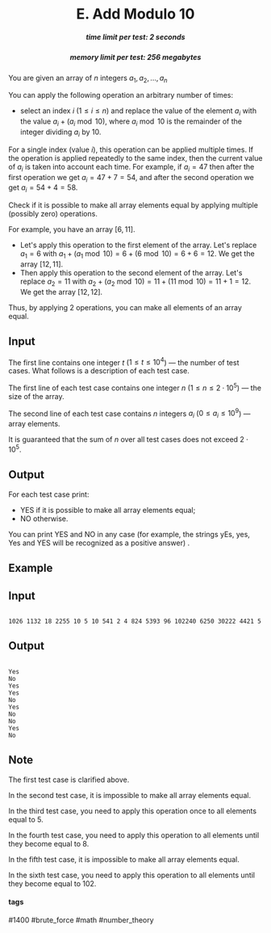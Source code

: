 <h1 style='text-align: center;'> E. Add Modulo 10</h1>

<h5 style='text-align: center;'>time limit per test: 2 seconds</h5>
<h5 style='text-align: center;'>memory limit per test: 256 megabytes</h5>

You are given an array of $n$ integers $a_1, a_2, \dots, a_n$

You can apply the following operation an arbitrary number of times: 

* select an index $i$ ($1 \le i \le n$) and replace the value of the element $a_i$ with the value $a_i + (a_i \bmod 10)$, where $a_i \bmod 10$ is the remainder of the integer dividing $a_i$ by $10$.

For a single index (value $i$), this operation can be applied multiple times. If the operation is applied repeatedly to the same index, then the current value of $a_i$ is taken into account each time. For example, if $a_i=47$ then after the first operation we get $a_i=47+7=54$, and after the second operation we get $a_i=54+4=58$.

Check if it is possible to make all array elements equal by applying multiple (possibly zero) operations.

For example, you have an array $[6, 11]$. 

* Let's apply this operation to the first element of the array. Let's replace $a_1 = 6$ with $a_1 + (a_1 \bmod 10) = 6 + (6 \bmod 10) = 6 + 6 = 12$. We get the array $[12, 11]$.
* Then apply this operation to the second element of the array. Let's replace $a_2 = 11$ with $a_2 + (a_2 \bmod 10) = 11 + (11 \bmod 10) = 11 + 1 = 12$. We get the array $[12, 12]$.

Thus, by applying $2$ operations, you can make all elements of an array equal.

## Input

The first line contains one integer $t$ ($1 \le t \le 10^4$) — the number of test cases. What follows is a description of each test case.

The first line of each test case contains one integer $n$ ($1 \le n \le 2 \cdot 10^5$) — the size of the array.

The second line of each test case contains $n$ integers $a_i$ ($0 \le a_i \le 10^9$) — array elements.

It is guaranteed that the sum of $n$ over all test cases does not exceed $2 \cdot 10^5$.

## Output

For each test case print:

* YES if it is possible to make all array elements equal;
* NO otherwise.

You can print YES and NO in any case (for example, the strings yEs, yes, Yes and YES will be recognized as a positive answer) .

## Example

## Input


```

1026 1132 18 2255 10 5 10 541 2 4 824 5393 96 102240 6250 30222 4421 5
```
## Output


```

Yes
No
Yes
Yes
No
Yes
No
No
Yes
No

```
## Note

The first test case is clarified above.

In the second test case, it is impossible to make all array elements equal.

In the third test case, you need to apply this operation once to all elements equal to $5$.

In the fourth test case, you need to apply this operation to all elements until they become equal to $8$.

In the fifth test case, it is impossible to make all array elements equal.

In the sixth test case, you need to apply this operation to all elements until they become equal to $102$.



#### tags 

#1400 #brute_force #math #number_theory 